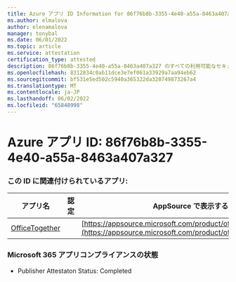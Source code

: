 ```yaml
---
title: Azure アプリ ID Information for 86f76b8b-3355-4e40-a55a-8463a407a327
ms.author: elmalova
author: elenamalova
manager: tonybal
ms.date: 06/01/2022
ms.topic: article
ms.service: attestation
certification_type: attested
description: 86f76b8b-3355-4e40-a55a-8463a407a327 のすべての利用可能なセキュリティとコンプライアンス情報。
ms.openlocfilehash: 8312834c0ab11dce3e7ef061a33929a7aa94eb62
ms.sourcegitcommit: bf531e5ed502c5940a365322da320749873267a4
ms.translationtype: MT
ms.contentlocale: ja-JP
ms.lasthandoff: 06/02/2022
ms.locfileid: "65848998"
---
```

# <a name="azure-app-id-86f76b8b-3355-4e40-a55a-8463a407a327"></a>Azure アプリ ID: 86f76b8b-3355-4e40-a55a-8463a407a327


### <a name="apps-associated-with-this-id"></a>この ID に関連付けられているアプリ:
| **アプリ名** | **認定** | **AppSource で表示する** |
|--------------|---------------|-----------------------|
| [OfficeTogether](../forward/WA200003767.md) |  | [https://appsource.microsoft.com/product/office/WA200003767](https://appsource.microsoft.com/product/office/WA200003767) |

### <a name="microsoft-365-app-compliance-status"></a>Microsoft 365 アプリコンプライアンスの状態
- Publisher Attestaton Status: Completed
